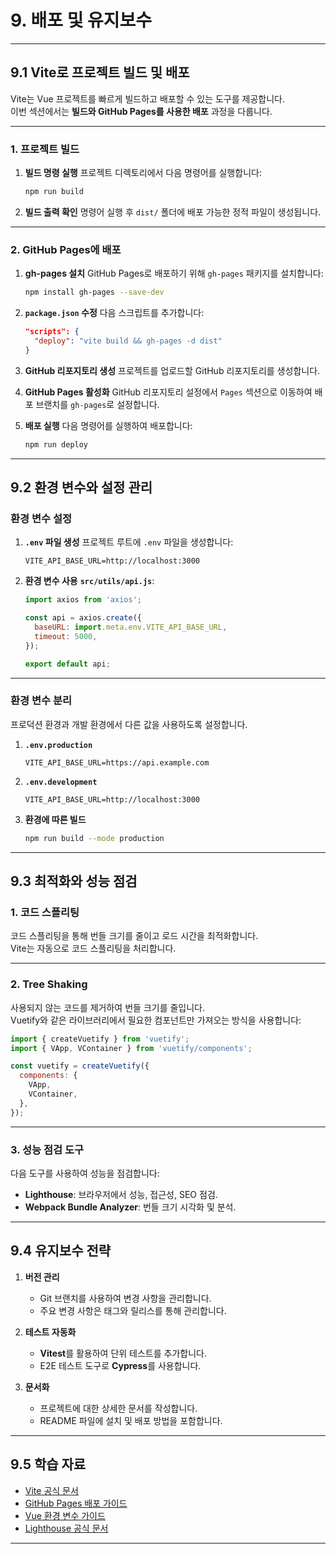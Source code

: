# 9. 배포 및 유지보수

---

## **9.1 Vite로 프로젝트 빌드 및 배포**

Vite는 Vue 프로젝트를 빠르게 빌드하고 배포할 수 있는 도구를 제공합니다.  
이번 섹션에서는 **빌드와 GitHub Pages를 사용한 배포** 과정을 다룹니다.

---

### **1. 프로젝트 빌드**

1. **빌드 명령 실행**
   프로젝트 디렉토리에서 다음 명령어를 실행합니다:
   ```bash
   npm run build
   ```

2. **빌드 출력 확인**
   명령어 실행 후 `dist/` 폴더에 배포 가능한 정적 파일이 생성됩니다.

---

### **2. GitHub Pages에 배포**

1. **gh-pages 설치**
   GitHub Pages로 배포하기 위해 `gh-pages` 패키지를 설치합니다:
   ```bash
   npm install gh-pages --save-dev
   ```

2. **`package.json` 수정**
   다음 스크립트를 추가합니다:
   ```json
   "scripts": {
     "deploy": "vite build && gh-pages -d dist"
   }
   ```

3. **GitHub 리포지토리 생성**
   프로젝트를 업로드할 GitHub 리포지토리를 생성합니다.

4. **GitHub Pages 활성화**
   GitHub 리포지토리 설정에서 `Pages` 섹션으로 이동하여 배포 브랜치를 `gh-pages`로 설정합니다.

5. **배포 실행**
   다음 명령어를 실행하여 배포합니다:
   ```bash
   npm run deploy
   ```

---

## **9.2 환경 변수와 설정 관리**

### **환경 변수 설정**

1. **`.env` 파일 생성**
   프로젝트 루트에 `.env` 파일을 생성합니다:
   ```env
   VITE_API_BASE_URL=http://localhost:3000
   ```

2. **환경 변수 사용**
   **`src/utils/api.js`**:
   ```javascript
   import axios from 'axios';

   const api = axios.create({
     baseURL: import.meta.env.VITE_API_BASE_URL,
     timeout: 5000,
   });

   export default api;
   ```

---

### **환경 변수 분리**
프로덕션 환경과 개발 환경에서 다른 값을 사용하도록 설정합니다.

1. **`.env.production`**
   ```env
   VITE_API_BASE_URL=https://api.example.com
   ```

2. **`.env.development`**
   ```env
   VITE_API_BASE_URL=http://localhost:3000
   ```

3. **환경에 따른 빌드**
   ```bash
   npm run build --mode production
   ```

---

## **9.3 최적화와 성능 점검**

### **1. 코드 스플리팅**
코드 스플리팅을 통해 번들 크기를 줄이고 로드 시간을 최적화합니다.  
Vite는 자동으로 코드 스플리팅을 처리합니다.

---

### **2. Tree Shaking**
사용되지 않는 코드를 제거하여 번들 크기를 줄입니다.  
Vuetify와 같은 라이브러리에서 필요한 컴포넌트만 가져오는 방식을 사용합니다:
```javascript
import { createVuetify } from 'vuetify';
import { VApp, VContainer } from 'vuetify/components';

const vuetify = createVuetify({
  components: {
    VApp,
    VContainer,
  },
});
```

---

### **3. 성능 점검 도구**
다음 도구를 사용하여 성능을 점검합니다:
- **Lighthouse**: 브라우저에서 성능, 접근성, SEO 점검.
- **Webpack Bundle Analyzer**: 번들 크기 시각화 및 분석.

---

## **9.4 유지보수 전략**

1. **버전 관리**
   - Git 브랜치를 사용하여 변경 사항을 관리합니다.
   - 주요 변경 사항은 태그와 릴리스를 통해 관리합니다.

2. **테스트 자동화**
   - **Vitest**를 활용하여 단위 테스트를 추가합니다.
   - E2E 테스트 도구로 **Cypress**를 사용합니다.

3. **문서화**
   - 프로젝트에 대한 상세한 문서를 작성합니다.
   - README 파일에 설치 및 배포 방법을 포함합니다.

---

## **9.5 학습 자료**
- [Vite 공식 문서](https://vitejs.dev/)
- [GitHub Pages 배포 가이드](https://pages.github.com/)
- [Vue 환경 변수 가이드](https://vitejs.dev/guide/env-and-mode.html)
- [Lighthouse 공식 문서](https://developers.google.com/web/tools/lighthouse)

---
